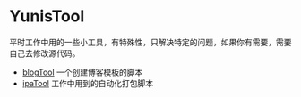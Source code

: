 # YunisTool

平时工作中用的一些小工具，有特殊性，只解决特定的问题，如果你有需要，需要自己去修改源代码。


*  [blogTool](https://github.com/yunisSong/YunisTool/tree/master/blogTool)  一个创建博客模板的脚本
*  [ipaTool](https://github.com/yunisSong/YunisTool/tree/master/ipaTool)   工作中用到的自动化打包脚本




